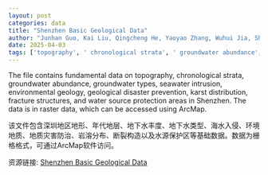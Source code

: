 ```yaml
---
layout: post
categories: data
title: "Shenzhen Basic Geological Data"
author: "Junhan Guo, Kai Liu, Qingcheng He, Yaoyao Zhang, Wuhui Jia, Shouchuan Zhang, Luyao Wang"
date: 2025-04-03
tags: ['topography', ' chronological strata', ' groundwater abundance', ' groundwater types', ' seawater intrusion', ' environmental geology', ' geological disaster prevention', ' karst distribution', ' fracture structures', ' water source protection areas', ' Shenzhen', ' raster data', ' ArcMap']
---
```


The file contains fundamental data on topography, chronological strata, groundwater abundance, groundwater types, seawater intrusion, environmental geology, geological disaster prevention, karst distribution, fracture structures, and water source protection areas in Shenzhen. The data is in raster data, which can be accessed using ArcMap.

该文件包含深圳地区地形、年代地层、地下水丰度、地下水类型、海水入侵、环境地质、地质灾害防治、岩溶分布、断裂构造以及水源保护区等基础数据。数据为栅格格式，可通过ArcMap软件访问。

资源链接: [Shenzhen Basic Geological Data](https://doi.org/10.57760/sciencedb.22120)
